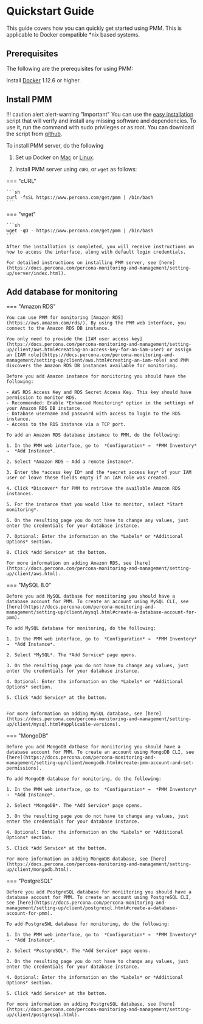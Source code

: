 # Quickstart Guide


This guide covers how you can quickly get started using PMM. This is applicable to Docker compatible *nix based systems.


## Prerequisites

The following are the prerequisites for using PMM:

Install [Docker](https://docs.docker.com/engine/install/) 1.12.6 or higher.


## Install PMM

!!! caution alert alert-warning "Important"
    You can use the [easy installation](https://docs.percona.com/percona-monitoring-and-management/setting-up/server/easy-install.html) script that will verify and install any missing software and dependencies. To use it, run the command with sudo privileges or as root.
    You can download the script from [github](https://github.com/percona/pmm/blob/main/get-pmm.sh).

To install PMM server, do the following

1. Set up Docker on [Mac](https://docs.docker.com/docker-for-mac/install) or [Linux](https://docs.docker.com/install/linux/docker-ce/ubuntu).

2. Install PMM server using `cURL` or `wget` as follows:

=== "cURL"

    ```sh
    curl -fsSL https://www.percona.com/get/pmm | /bin/bash
    ```

=== "wget"

    ```sh
    wget -qO - https://www.percona.com/get/pmm | /bin/bash    
    ```

    After the installation is completed, you will receive instructions on how to access the interface, along with default login credentials.

    For detailed instructions on installing PMM server, see [here](https://docs.percona.com/percona-monitoring-and-management/setting-up/server/index.html).

## Add database for monitoring

=== "Amazon RDS"

    You can use PMM for monitoring [Amazon RDS](https://aws.amazon.com/rds/). By using the PMM web interface, you connect to the Amazon RDS DB instance. 

    You only need to provide the [IAM user access key](https://docs.percona.com/percona-monitoring-and-management/setting-up/client/aws.html#creating-an-access-key-for-an-iam-user) or assign an [IAM role](https://docs.percona.com/percona-monitoring-and-management/setting-up/client/aws.html#creating-an-iam-role) and PMM discovers the Amazon RDS DB instances available for monitoring.

    Before you add Amazon instance for moniitoring you should have the following:

    - AWS RDS Access Key and RDS Secret Access Key. This key should have permission to monitor RDS.
    - Recommended: Enable *Enhanced Monitoring* option in the settings of your Amazon RDS DB instance.
    - Database username and password with access to login to the RDS instance.
    - Access to the RDS instance via a TCP port.

    To add an Amazon RDS database instance to PMM, do the following:

    1. In the PMM web interface, go to  *Configuration* →  *PMM Inventory* →  *Add Instance*.

    2. Select *Amazon RDS – Add a remote instance*.

    3. Enter the *access key ID* and the *secret access key* of your IAM user or leave these fields empty if an IAM role was created.

    4. Click *Discover* for PMM to retrieve the available Amazon RDS instances.

    5. For the instance that you would like to monitor, select *Start monitoring*.

    6. On the resulting page you do not have to change any values, just enter the credentials for your database instance.

    7. Optional: Enter the information on the *Labels* or *Additional Options* section. 

    8. Click *Add Service* at the bottom.

    For more information on adding Amazon RDS, see [here](https://docs.percona.com/percona-monitoring-and-management/setting-up/client/aws.html).

=== "MySQL 8.0"

    Before you add MySQL datbase for moniitoring you should have a database account for PMM. To create an account using MySQL CLI, see [here](https://docs.percona.com/percona-monitoring-and-management/setting-up/client/mysql.html#create-a-database-account-for-pmm).

    To add MySQL database for monitoring, do the following:

    1. In the PMM web interface, go to  *Configuration* →  *PMM Inventory* →  *Add Instance*.

    2. Select *MySQL*. The *Add Service* page opens.

    3. On the resulting page you do not have to change any values, just enter the credentials for your database instance.

    4. Optional: Enter the information on the *Labels* or *Additional Options* section. 

    5. Click *Add Service* at the bottom.


    For more information on adding MySQL database, see [here](https://docs.percona.com/percona-monitoring-and-management/setting-up/client/mysql.html#applicable-versions).

=== "MongoDB"

    Before you add MongoDB datbase for moniitoring you should have a database account for PMM. To create an account using MongoDB CLI, see [here](https://docs.percona.com/percona-monitoring-and-management/setting-up/client/mongodb.html#create-pmm-account-and-set-permissions).

    To add MongoDB database for monitoring, do the following:

    1. In the PMM web interface, go to  *Configuration* →  *PMM Inventory* →  *Add Instance*.

    2. Select *MongoDB*. The *Add Service* page opens.

    3. On the resulting page you do not have to change any values, just enter the credentials for your database instance.

    4. Optional: Enter the information on the *Labels* or *Additional Options* section. 

    5. Click *Add Service* at the bottom.

    For more information on adding MongoDB database, see [here](https://docs.percona.com/percona-monitoring-and-management/setting-up/client/mongodb.html).

=== "PostgreSQL"

    Before you add PostgreSQL database for moniitoring you should have a database account for PMM. To create an account using PostgreSQL CLI, see [here](https://docs.percona.com/percona-monitoring-and-management/setting-up/client/postgresql.html#create-a-database-account-for-pmm).

    To add PostgreSWL database for monitoring, do the following:

    1. In the PMM web interface, go to  *Configuration* →  *PMM Inventory* →  *Add Instance*.

    2. Select *PostgreSQL*. The *Add Service* page opens.

    3. On the resulting page you do not have to change any values, just enter the credentials for your database instance.

    4. Optional: Enter the information on the *Labels* or *Additional Options* section. 

    5. Click *Add Service* at the bottom.

    For more information on adding PostgreSQL database, see [here](https://docs.percona.com/percona-monitoring-and-management/setting-up/client/postgresql.html).





